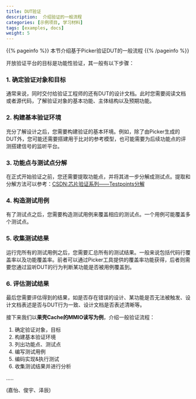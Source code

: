 ```yaml
---
title: DUT验证
description:  介绍验证的一般流程
categories: [示例项目, 学习材料]
tags: [examples, docs]
weight: 5
---
```


{{% pageinfo %}}
本节介绍基于Picker验证DUT的一般流程
{{% /pageinfo %}}

开放验证平台的目标是功能性验证，其一般有以下步骤：
### 1. 确定验证对象和目标
通常来说，同时交付给验证工程师的还有DUT的设计文档。此时您需要阅读文档或者源代码，了解验证对象的基本功能、主体结构以及预期功能。

### 2. 构建基本验证环境
充分了解设计之后，您需要构建验证的基本环境。例如，除了由Picker生成的DUT外，您可能还需要搭建用于比对的参考模型，也可能需要为后续功能点的评测搭建信号的监听平台。

### 3. 功能点与测试点分解
在正式开始验证之前，您还需要提取功能点，并将其进一步分解成测试点。提取和分解方法可以参考：[CSDN:芯片验证系列——Testpoints分解](https://blog.csdn.net/W1Z1Q/article/details/124547192)

### 4. 构造测试用例
有了测试点之后，您需要构造测试用例来覆盖相应的测试点。一个用例可能覆盖多个测试点。

### 5. 收集测试结果
运行完所有的测试用例之后，您需要汇总所有的测试结果。一般来说包括代码行覆盖率以及功能覆盖率。前者可以通过Picker工具提供的覆盖率功能获得，后者则需要您通过监听DUT的行为判断某功能是否被用例覆盖到。

### 6. 评估测试结果
最后您需要评估得到的结果，如是否存在错误的设计、某功能是否无法被触发、设计文档表述是否与DUT行为一致、设计文档是否表述清晰等。


接下来我们以**果壳Cache的MMIO读写为例**，介绍一般验证流程：

1. 确定验证对象，目标
1. 构建基本验证环境
1. 列出功能点、测试点
1. 编写测试用例
1. 编码实现&执行测试
1. 收集测试结果并进行分析

.....

(嘉怡、俊宇、泽辰)
